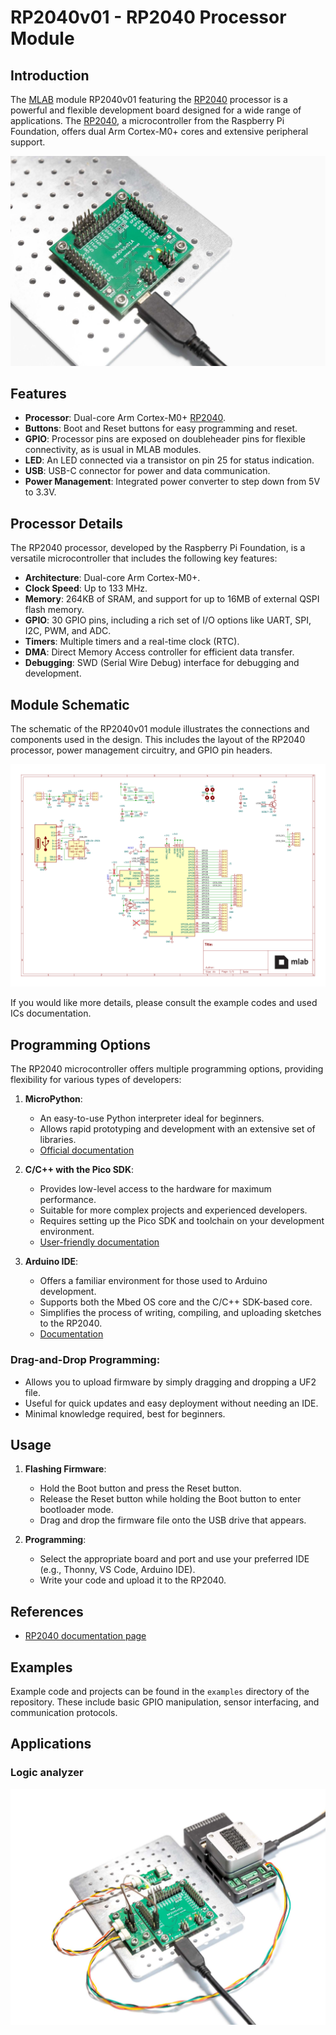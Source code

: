 # RP2040v01 - RP2040 Processor Module
## Introduction

The [MLAB](https://www.mlab.cz/) module RP2040v01 featuring the [RP2040](https://www.raspberrypi.com/documentation/microcontrollers/rp2040.html) processor is a powerful and flexible development board designed for a wide range of applications. The [RP2040](https://www.raspberrypi.com/documentation/microcontrollers/rp2040.html), a microcontroller from the Raspberry Pi Foundation, offers dual Arm Cortex-M0+ cores and extensive peripheral support.

![RP2040v01 Image](doc/img/RP2040v01-small.jpg)

## Features

- **Processor**: Dual-core Arm Cortex-M0+ [RP2040](https://www.raspberrypi.com/documentation/microcontrollers/rp2040.html).
- **Buttons**: Boot and Reset buttons for easy programming and reset.
- **GPIO**: Processor pins are exposed on doubleheader pins for flexible connectivity, as is usual in MLAB modules.
- **LED**: An LED connected via a transistor on pin 25 for status indication.
- **USB**: USB-C connector for power and data communication.
- **Power Management**: Integrated power converter to step down from 5V to 3.3V.

## Processor Details

The RP2040 processor, developed by the Raspberry Pi Foundation, is a versatile microcontroller that includes the following key features:

- **Architecture**: Dual-core Arm Cortex-M0+.
- **Clock Speed**: Up to 133 MHz.
- **Memory**: 264KB of SRAM, and support for up to 16MB of external QSPI flash memory.
- **GPIO**: 30 GPIO pins, including a rich set of I/O options like UART, SPI, I2C, PWM, and ADC.
- **Timers**: Multiple timers and a real-time clock (RTC).
- **DMA**: Direct Memory Access controller for efficient data transfer.
- **Debugging**: SWD (Serial Wire Debug) interface for debugging and development.


## Module Schematic

The schematic of the RP2040v01 module illustrates the connections and components used in the design. This includes the layout of the RP2040 processor, power management circuitry, and GPIO pin headers.

[![](doc/gen/RP2040v01-schematic.svg)](doc/gen/RP2040v01-schematic.pdf)

If you would like more details, please consult the example codes and used ICs documentation.

## Programming Options

The RP2040 microcontroller offers multiple programming options, providing flexibility for various types of developers:

1. **MicroPython**:
   - An easy-to-use Python interpreter ideal for beginners.
   - Allows rapid prototyping and development with an extensive set of libraries.
   - [Official documentation](https://datasheets.raspberrypi.com/pico/raspberry-pi-pico-python-sdk.pdf)


2. **C/C++ with the Pico SDK**:
   - Provides low-level access to the hardware for maximum performance.
   - Suitable for more complex projects and experienced developers.
   - Requires setting up the Pico SDK and toolchain on your development environment.
   - [User-friendly documentation](https://datasheets.raspberrypi.com/pico/raspberry-pi-pico-c-sdk.pdf)

3. **Arduino IDE**:
   - Offers a familiar environment for those used to Arduino development.
   - Supports both the Mbed OS core and the C/C++ SDK-based core.
   - Simplifies the process of writing, compiling, and uploading sketches to the RP2040.
   - [Documentation](https://github.com/earlephilhower/arduino-pico)

### Drag-and-Drop Programming:
   - Allows you to upload firmware by simply dragging and dropping a UF2 file.
   - Useful for quick updates and easy deployment without needing an IDE.
   - Minimal knowledge required, best for beginners.

## Usage

1. **Flashing Firmware**:
   - Hold the Boot button and press the Reset button.
   - Release the Reset button while holding the Boot button to enter bootloader mode.
   - Drag and drop the firmware file onto the USB drive that appears.

2. **Programming**:
   - Select the appropriate board and port and use your preferred IDE (e.g., Thonny, VS Code, Arduino IDE).
   - Write your code and upload it to the RP2040.

## References
 - [RP2040 documentation page](https://www.raspberrypi.com/documentation/microcontrollers/rp2040.html)

## Examples

Example code and projects can be found in the `examples` directory of the repository. These include basic GPIO manipulation, sensor interfacing, and communication protocols.

## Applications

### Logic analyzer
![RP2040-based MLAB logic analyzer](doc/img/analyzator-small.jpg)

